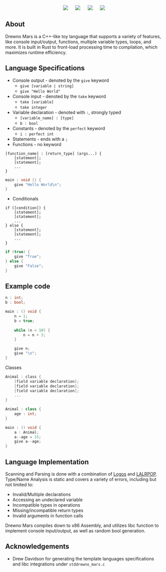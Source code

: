 <html>
<head>
<style>
.container {text-align: center; }
</style>
</head>
<body>
<div class="container">
<img src="https://img.shields.io/badge/Rust-v1.75.0-coral?logo=rust" /> &nbsp;&nbsp;&nbsp;&nbsp;
<img src="https://img.shields.io/badge/Unit%20Tests-Passing-limegreen?logo=github" /> &nbsp;&nbsp;&nbsp;&nbsp;
<img src="https://img.shields.io/badge/Integration%20Tests-3%2F7%20Passing-orange?logo=github" /> &nbsp;&nbsp;&nbsp;&nbsp;
<img src="https://img.shields.io/badge/codecov-77.20%25-orange?logo=codecov" />
</div>
</body>
</html>

## About

Drewno Mars is a C++-like toy language that supports a variety of features, like console input/output, functions, multiple variable types, loops, and more. It is built in Rust to front-load processing time to compilation, which maximizes runtime efficiency. 

## Language Specifications

* Console output - denoted by the `give` keyword   
  * `give [variable | string]`
  * `give "Hello World"`
* Console input - denoted by the `take` keyword   
  * `take [variable]`
  * `take integer`
* Variable declaration - denoted with `:`, strongly typed
  * `[variable_name] : [type]` 
  * `b : bool`
* Constants - denoted by the `perfect` keyword
  * `i : perfect int`
* Statements - ends with a `;`
* Functions - no keyword
```
[function_name] : [return_type] (args...) {
	[statement];
	[statement];
	...
}
```
```c#
main : void () { 
	give "Hello World\n";
}
```
* Conditionals

```
if ([condition]) { 
	[statement];
	[statement];
	...
} else {
	[statement];
	[statement];
	...
}
```
```c#
if (true) { 
	give "True"; 
} else { 
	give "False"; 
}
```

## Example code 

```c#
n : int;
b : bool;

main : () void {
    n = 1;
    b = true;
	
	while (n < 10) {
		n = n + 3;
	}

    give n;
    give "\n";
}
```

Classes

```c
Animal : class {
	[field variable declaration];
	[field variable declaration];
	[field variable declaration];
	...
}
```

```c#
Animal : class {
	age : int;
}

main : () void {
    a : Animal;
	a--age = 15;
	give a--age;
}
```

## Language Implementation

Scanning and Parsing is done with a combination of [Logos](https://docs.rs/logos/latest/logos/) and [LALRPOP](http://lalrpop.github.io/lalrpop/). Type/Name Analysis is static and covers a variety of errors, including but not limited to: 

* Invalid/Multiple declarations
* Accessing an undeclared variable
* Incompatible types in operations 
* Missing/incompatible return types
* Invalid arguments in function calls

Drewno Mars compiles down to x86 Assembly, and utilizes libc function to implement console input/output, as well as random bool generation.

## Acknowledgements
- Drew Davidson for generating the template languages specifications and libc integrations under `stddrewno_mars.c`